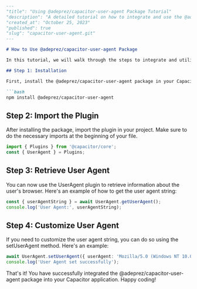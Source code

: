 ```markdown
---
"title": "Using @adeprez/capacitor-user-agent Package Tutorial"
"description": "A detailed tutorial on how to integrate and use the @adeprez/capacitor-user-agent package in your Capacitor app."
"created_at": "October 25, 2023"
"published": true
"slug": "capacitor-user-agent.git"
---

# How to Use @adeprez/capacitor-user-agent Package

In this tutorial, we will walk through the steps to integrate and utilize the @adeprez/capacitor-user-agent package in your Capacitor application.

## Step 1: Installation

First, install the @adeprez/capacitor-user-agent package in your Capacitor project by running the following command:

```bash
npm install @adeprez/capacitor-user-agent
```

## Step 2: Import the Plugin

After installing the package, import the plugin in your project. Make sure to do the necessary imports at the beginning of your file.

```typescript
import { Plugins } from '@capacitor/core';
const { UserAgent } = Plugins;
```

## Step 3: Retrieve User Agent

You can now use the UserAgent plugin to retrieve information about the user's browser. Here's an example of how to get the user agent string:

```typescript
const { userAgentString } = await UserAgent.getUserAgent();
console.log('User Agent:', userAgentString);
```

## Step 4: Customize User Agent

If you need to customize the user agent string, you can do so using the setUserAgent method. Here's an example:

```typescript
await UserAgent.setUserAgent({ userAgent: 'Mozilla/5.0 (Windows NT 10.0; Win64; x64)' });
console.log('User Agent set successfully');
```

That's it! You have successfully integrated the @adeprez/capacitor-user-agent package into your Capacitor application. Happy coding!
```
```